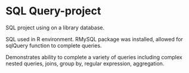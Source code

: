 # SQL Query-project

SQL project using on a library database.

SQL used in R environment. RMySQL package was installed, allowed for sqlQuery function to complete queries.

Demonstrates ability to complete a variety of queries including complex nested queries, joins, group by, regular expression, aggregation.
